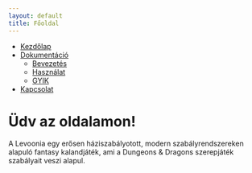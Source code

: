 ```yaml
---
layout: default
title: Főoldal
---
```


<nav class="dropdown-navbar">
  <ul>
    <li><a href="/Levoonia/">Kezdőlap</a></li>
    <li>
      <a href="#">Dokumentáció</a>
      <ul>
        <li><a href="/Levoonia/bevezetes/">Bevezetés</a></li>
        <li><a href="/Levoonia/hasznalat/">Használat</a></li>
        <li><a href="/Levoonia/gyik/">GYIK</a></li>
      </ul>
    </li>
    <li><a href="/Levoonia/kapcsolat/">Kapcsolat</a></li>
  </ul>
</nav>

# Üdv az oldalamon!
A Levoonia egy erősen háziszabályotott, modern szabályrendszereken alapuló fantasy kalandjáték, ami a Dungeons & Dragons szerepjáték szabályait veszi alapul.
